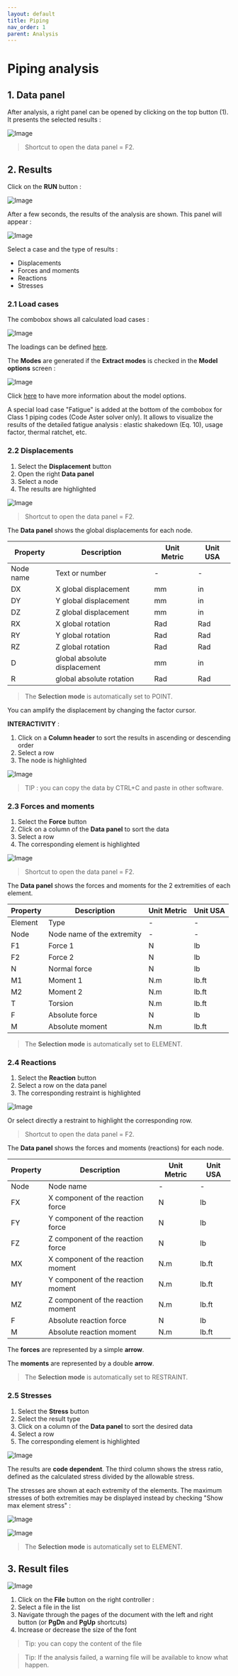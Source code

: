 ```yaml
---
layout: default
title: Piping
nav_order: 1
parent: Analysis
---
```


# Piping analysis

## 1. Data panel

After analysis, a right panel can be opened by clicking on the top button (1). It presents the selected results :

![Image](../Images/Analysis5.jpg)

>Shortcut to open the data panel = F2.

## 2. Results

Click on the **RUN** button :

![Image](../Images/Analysis3.jpg)

After a few seconds, the results of the analysis are shown. This panel will appear :

![Image](../Images/Analysis4.jpg)

Select a case and the type of results :

- Displacements
- Forces and moments
- Reactions
- Stresses

### 2.1 Load cases

The combobox shows all calculated load cases :

![Image](../Images/Analysis7.jpg)

The loadings can be defined [here](https://documentation.metapiping.com/Loads/Piping/).

The **Modes** are generated if the **Extract modes** is checked in the **Model options** screen :

![Image](../Images/Analysis6.jpg)

Click [here](https://documentation.metapiping.com/Design/Specification/Options.html#3-modal-extraction) to have more information about the model options.


A special load case "Fatigue" is added at the bottom of the combobox for Class 1 piping codes (Code Aster solver only). It allows to visualize the results of the detailed fatigue analysis : elastic shakedown (Eq. 10), usage factor, thermal ratchet, etc.

### 2.2 Displacements

1. Select the **Displacement** button
2. Open the right **Data panel**
3. Select a node
4. The results are highlighted

![Image](../Images/Analysis8.jpg)

>Shortcut to open the data panel = F2.

The **Data panel** shows the global displacements for each node.

| Property | Description | Unit Metric | Unit USA |
| -------- | ----------- | ---- | ---- |
| Node name | Text or number | - | - |
| DX | X global displacement | mm | in |
| DY | Y global displacement  | mm | in |
| DZ | Z global displacement  | mm | in |
| RX | X global rotation | Rad | Rad |
| RY | Y global rotation  | Rad | Rad |
| RZ | Z global rotation  | Rad | Rad |
| D | global absolute displacement | mm | in |
| R | global absolute rotation | Rad | Rad |

>The **Selection mode** is automatically set to POINT.

You can amplify the displacement by changing the factor cursor.

**INTERACTIVITY** :

1. Click on a **Column header** to sort the results in ascending or descending order
2. Select a row
4. The node is highlighted

![Image](../Images/Analysis9.jpg)

>TIP : you can copy the data by CTRL+C and paste in other software.

### 2.3 Forces and moments

1. Select the **Force** button
2. Click on a column of the **Data panel** to sort the data
3. Select a row
4. The corresponding element is highlighted

![Image](../Images/Analysis10.jpg)

>Shortcut to open the data panel = F2.

The **Data panel** shows the forces and moments for the 2 extremities of each element.

| Property | Description | Unit Metric | Unit USA |
| -------- | ----------- | ---- | ---- |
| Element | Type | - | - |
| Node | Node name of the extremity | - | - |
| F1 | Force 1 | N | lb |
| F2 | Force 2 | N | lb |
| N | Normal force | N | lb |
| M1 | Moment 1 | N.m | lb.ft |
| M2 | Moment 2 | N.m | lb.ft |
| T | Torsion | N.m | lb.ft |
| F | Absolute force | N | lb |
| M | Absolute moment | N.m | lb.ft |

>The **Selection mode** is automatically set to ELEMENT.

### 2.4 Reactions

1. Select the **Reaction** button
2. Select a row on the data panel
3. The corresponding restraint is highlighted

![Image](../Images/Analysis11.jpg)

Or select directly a restraint to highlight the corresponding row.

>Shortcut to open the data panel = F2.

The **Data panel** shows the forces and moments (reactions) for each node.

| Property | Description | Unit Metric | Unit USA |
| -------- | ----------- | ---- | ---- |
| Node | Node name | - | - |
| FX | X component of the reaction force | N | lb |
| FY | Y component of the reaction force | N | lb |
| FZ | Z component of the reaction force | N | lb |
| MX | X component of the reaction moment | N.m | lb.ft |
| MY | Y component of the reaction moment | N.m | lb.ft |
| MZ | Z component of the reaction moment | N.m | lb.ft |
| F | Absolute reaction force | N | lb |
| M | Absolute reaction moment | N.m | lb.ft |

The **forces** are represented by a simple **arrow**.

The **moments** are represented by a double **arrow**.

>The **Selection mode** is automatically set to RESTRAINT.

### 2.5 Stresses

1. Select the **Stress** button
2. Select the result type
3. Click on a column of the **Data panel** to sort the desired data
4. Select a row
5. The corresponding element is highlighted

![Image](../Images/Analysis12.jpg)

The results are **code dependent**. The third column shows the stress ratio, defined as the calculated stress divided by the allowable stress.

The stresses are shown at each extremity of the elements. The maximum stresses of both extremities may be displayed instead by checking "Show max element stress" :

![Image](../Images/Analysis14.jpg)

![Image](../Images/Analysis13.jpg)

>The **Selection mode** is automatically set to ELEMENT.

## 3. Result files

![Image](../Images/ResultFile.png)

1. Click on the **File** button on the right controller :
2. Select a file in the list
3. Navigate through the pages of the document with the left and right button (or **PgDn** and **PgUp** shortcuts)
4. Increase or decrease the size of the font

>Tip: you can copy the content of the file

>Tip: If the analysis failed, a warning file will be available to know what happen.


